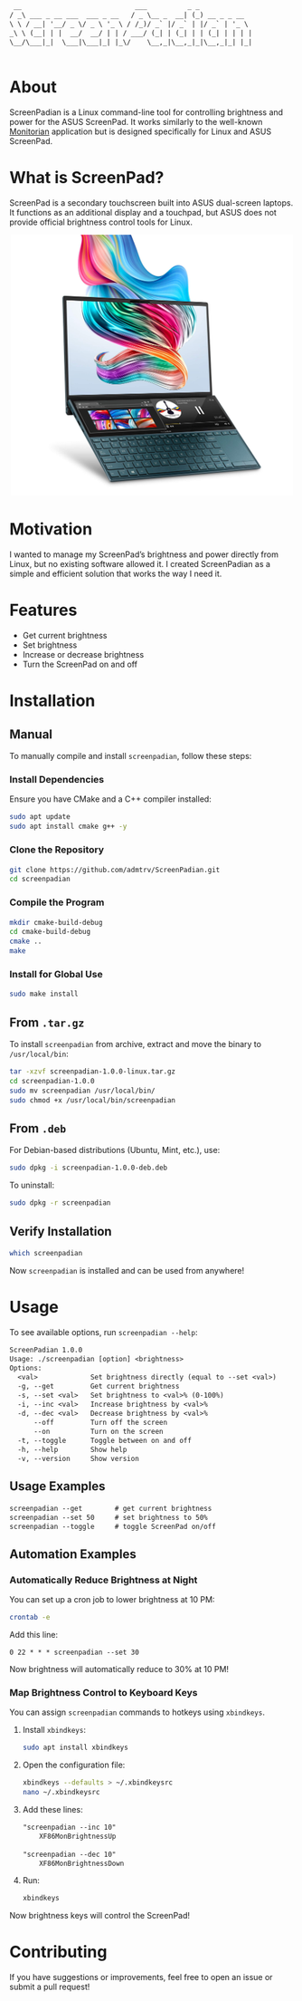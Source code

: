 ```
 __                            ___          _ _             
/ _\ ___ _ __ ___  ___ _ __   / _ \__ _  __| (_) __ _ _ __  
\ \ / __| '__/ _ \/ _ \ '_ \ / /_)/ _` |/ _` | |/ _` | '_ \ 
_\ \ (__| | |  __/  __/ | | / ___/ (_| | (_| | | (_| | | | |
\__/\___|_|  \___|\___|_| |_\/    \__,_|\__,_|_|\__,_|_| |_|
                                                            
```

# About
ScreenPadian is a Linux command-line tool for controlling brightness and power for the ASUS ScreenPad. It works similarly to the well-known [Monitorian](https://github.com/emoacht/Monitorian) application but is designed specifically for Linux and ASUS ScreenPad.

# What is ScreenPad?
ScreenPad is a secondary touchscreen built into ASUS dual-screen laptops. It functions as an additional display and a touchpad, but ASUS does not provide official brightness control tools for Linux.

<p align="center">
  <img src="resources/images/ScreenPad.jpg" alt="ScreenPad" width="500">
</p>

# Motivation
I wanted to manage my ScreenPad’s brightness and power directly from Linux, but no existing software allowed it. I created ScreenPadian as a simple and efficient solution that works the way I need it.

# Features
- Get current brightness
- Set brightness 
- Increase or decrease brightness 
- Turn the ScreenPad on and off

# Installation
## Manual
To manually compile and install `screenpadian`, follow these steps:

### Install Dependencies
Ensure you have CMake and a C++ compiler installed:

```sh
sudo apt update
sudo apt install cmake g++ -y
```

### Clone the Repository

```sh
git clone https://github.com/admtrv/ScreenPadian.git
cd screenpadian
```

### Compile the Program

```sh
mkdir cmake-build-debug
cd cmake-build-debug
cmake ..
make
```

### Install for Global Use

```sh
sudo make install
```


## From `.tar.gz`

To install `screenpadian` from archive, extract and move the binary to `/usr/local/bin`:

```sh
tar -xzvf screenpadian-1.0.0-linux.tar.gz
cd screenpadian-1.0.0
sudo mv screenpadian /usr/local/bin/
sudo chmod +x /usr/local/bin/screenpadian
```

## From `.deb`

For Debian-based distributions (Ubuntu, Mint, etc.), use:

```sh
sudo dpkg -i screenpadian-1.0.0-deb.deb
```

To uninstall:

```sh
sudo dpkg -r screenpadian
```

## Verify Installation

```sh
which screenpadian
```

Now `screenpadian` is installed and can be used from anywhere!



# Usage
To see available options, run `screenpadian --help`:
```
ScreenPadian 1.0.0
Usage: ./screenpadian [option] <brightness>
Options:
  <val>             Set brightness directly (equal to --set <val>)
  -g, --get         Get current brightness
  -s, --set <val>   Set brightness to <val>% (0-100%)
  -i, --inc <val>   Increase brightness by <val>%
  -d, --dec <val>   Decrease brightness by <val>%
      --off         Turn off the screen
      --on          Turn on the screen
  -t, --toggle      Toggle between on and off
  -h, --help        Show help
  -v, --version     Show version
```

## Usage Examples
```
screenpadian --get        # get current brightness
screenpadian --set 50     # set brightness to 50%
screenpadian --toggle     # toggle ScreenPad on/off
```

## Automation Examples

### Automatically Reduce Brightness at Night
You can set up a cron job to lower brightness at 10 PM:
```sh
crontab -e
```
Add this line:
```
0 22 * * * screenpadian --set 30
```
Now brightness will automatically reduce to 30% at 10 PM!

### Map Brightness Control to Keyboard Keys
You can assign `screenpadian` commands to hotkeys using `xbindkeys`.

1. Install `xbindkeys`:
   ```sh
   sudo apt install xbindkeys
   ```
2. Open the configuration file:
   ```sh
   xbindkeys --defaults > ~/.xbindkeysrc
   nano ~/.xbindkeysrc
   ```
3. Add these lines:
   ```
   "screenpadian --inc 10"
       XF86MonBrightnessUp

   "screenpadian --dec 10"
       XF86MonBrightnessDown
   ```
4. Run:
   ```sh
   xbindkeys
   ```

Now brightness keys will control the ScreenPad!

# Contributing
If you have suggestions or improvements, feel free to open an issue or submit a pull request!